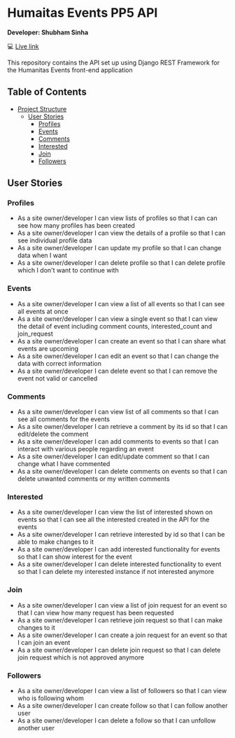 # **Humaitas Events PP5 API**

**Developer: Shubham Sinha**

💻 [Live link](https://pp5-api-ref.herokuapp.com/)

This repository contains the API set up using Django REST Framework for the Humanitas Events front-end application

## Table of Contents

- [Project Structure](#project-structure)
  - [User Stories](#user-stories)
    - [Profiles](#profiles)
    - [Events](#events)
    - [Comments](#comments)
    - [Interested](#interested)
    - [Join](#join)
    - [Followers](#followers)

## User Stories

### Profiles

- As a site owner/developer I can view lists of profiles so that I can can see how many profiles has been created
- As a site owner/developer I can view the details of a profile so that I can see individual profile data
- As a site owner/developer I can update my profile so that I can change data when I want
- As a site owner/developer I can delete profile so that I can delete profile which I don't want to continue with

### Events

- As a site owner/developer I can view a list of all events so that I can see all events at once
- As a site owner/developer I can view a single event so that I can view the detail of event including comment counts, interested_count and join_request
- As a site owner/developer I can create an event so that I can share what events are upcoming
- As a site owner/developer I can edit an event so that I can change the data with correct information
- As a site owner/developer I can delete event so that I can remove the event not valid or cancelled

### Comments

- As a site owner/developer I can view list of all comments so that I can see all comments for the events
- As a site owner/developer I can retrieve a comment by its id so that I can edit/delete the comment
- As a site owner/developer I can add comments to events so that I can interact with various people regarding an event
- As a site owner/developer I can edit/update comment so that I can change what I have commented
- As a site owner/developer I can delete comments on events so that I can delete unwanted comments or my written comments

### Interested

- As a site owner/developer I can view the list of interested shown on events so that I can see all the interested created in the API for the events
- As a site owner/developer I can retrieve interested by id so that I can be able to make changes to it
- As a site owner/developer I can add interested functionality for events so that I can show interest for the event
- As a site owner/developer I can delete interested functionality to event so that I can delete my interested instance if not interested anymore

### Join

- As a site owner/developer I can view a list of join request for an event so that I can view how many request has been requested
- As a site owner/developer I can retrieve join request so that I can make changes to it
- As a site owner/developer I can create a join request for an event so that I can join an event
- As a site owner/developer I can delete join request so that I can delete join request which is not approved anymore

### Followers

- As a site owner/developer I can view a list of followers so that I can view who is following whom
- As a site owner/developer I can create follow so that I can follow another user
- As a site owner/developer I can delete a follow so that I can unfollow another user

